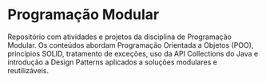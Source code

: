 # Programação Modular

Repositório com atividades e projetos da disciplina de Programação Modular. Os conteúdos abordam Programação Orientada a Objetos (POO), princípios SOLID, tratamento de exceções, uso da API Collections do Java e introdução a Design Patterns aplicados a soluções modulares e reutilizáveis.
